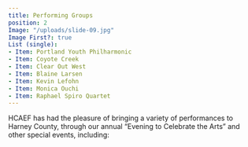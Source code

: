 ```yaml
---
title: Performing Groups
position: 2
Image: "/uploads/slide-09.jpg"
Image First?: true
List (single):
- Item: Portland Youth Philharmonic
- Item: Coyote Creek
- Item: Clear Out West
- Item: Blaine Larsen
- Item: Kevin Lefohn
- Item: Monica Ouchi
- Item: Raphael Spiro Quartet
---
```


HCAEF has had the pleasure of bringing a variety of performances to
Harney County, through our annual “Evening to Celebrate the Arts” and other special
events, including:
